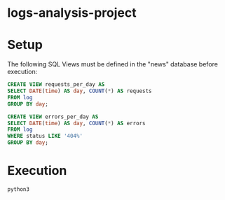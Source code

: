 # logs-analysis-project

# Setup
The following SQL Views must be defined in the "news" database before execution:
```sql
CREATE VIEW requests_per_day AS
SELECT DATE(time) AS day, COUNT(*) AS requests
FROM log
GROUP BY day;

CREATE VIEW errors_per_day AS
SELECT DATE(time) AS day, COUNT(*) AS errors
FROM log
WHERE status LIKE '404%'
GROUP BY day;
```
# Execution

```shell
python3 
```
